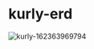 # kurly-erd
![kurly-162363969794](https://user-images.githubusercontent.com/53700256/121834026-acf37180-cd08-11eb-827f-e3f9d4dd6350.png)

